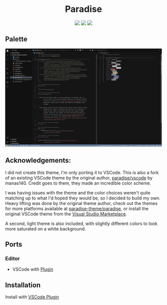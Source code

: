 <h1 align="center">Paradise</h1>

<p align="center">
  <a href="https://github.com/nickesc/vscode-paradise-nickesc/stargazers"><img src="https://img.shields.io/github/stars/nickesc/vscode-paradise-nickesc?colorA=151515&colorB=B66467&style=for-the-badge&logo=starship"></a>
  <a href="https://github.com/nickesc/vscode-paradise-nickesc/issues"><img src="https://img.shields.io/github/issues/nickesc/vscode-paradise-nickesc?colorA=151515&colorB=8C977D&style=for-the-badge&logo=bugatti"></a>
  <a href="https://github.com/nickesc/vscode-paradise-nickesc/network/members"><img src="https://img.shields.io/github/forks/nickesc/vscode-paradise-nickesc?colorA=151515&colorB=D9BC8C&style=for-the-badge&logo=github"></a>
</p>

## Palette

![Palette](preview.png)

## Acknowledgements:

I did not create this theme, I'm only porting it to VSCode. This is also a fork of an existing VSCode theme by the original author, [paradise/vscode](https://github.com/paradise-theme/vscode) by manas140. Credit goes to them, they made an incredible color scheme.

 I was having issues with the theme and the color choices weren't quite matching up to what I'd hoped they would be, so I decided to build my own. Heavy lifting was done by the original theme author, check out the themes for more platforms available at [paradise-theme/paradise](https://github.com/paradise-theme/paradise), or install the original VSCode theme from the [Visual Studio Marketplace](https://marketplace.visualstudio.com/items?itemName=Manas.paradise-vscode).

A second, light theme is also included, with slightly different colors to look more saturated on a white background.

## Ports 

### Editor
  - VSCode with [Plugin](https://marketplace.visualstudio.com/items?itemName=nickesc.vscode-paradise-nickesc)

## Installation

Install with [VSCode Plugin](https://marketplace.visualstudio.com/items?itemName=nickesc.vscode-paradise-nickesc)
